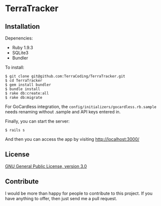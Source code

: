 TerraTracker
===============

## Installation

Depenencies:

- Ruby 1.9.3
- SQLite3
- Bundler

To install:

    $ git clone git@github.com:TerraCoding/TerraTracker.git
    $ cd TerraTracker
    $ gem install bundler
    $ bundle install
    $ rake db:create:all
    $ rake db:migrate

For GoCardless integration, the `config/initializers/gocardless.rb.sample` needs renaming without .sample and API keys entered in.

Finally, you can start the server:

    $ rails s

And then you can access the app by visiting [http://localhost:3000/](http://localhost:3000/)

## License

[GNU General Public License, version 3.0](http://opensource.org/licenses/gpl-3.0.html)

## Contribute

I would be more than happy for people to contribute to this project. If you have anything to offer, then just send me a pull request.
